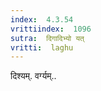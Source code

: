 ```yaml
---
index:  4.3.54
vrittiindex:  1096
sutra:  दिगादिभ्यो यत्
vritti:  laghu 
---
```


दिश्यम्. वर्ग्यम्..

